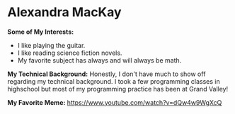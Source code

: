 # Alexandra MacKay
**Some of My Interests:**
* I like playing the guitar.
* I like reading science fiction novels.
* My favorite subject has always and will always be math.

**My Technical Background:**
Honestly, I don't have much to show off regarding my technical background.
I took a few programming classes in highschool but most of my programming practice has been at Grand Valley!

**My Favorite Meme:**
https://www.youtube.com/watch?v=dQw4w9WgXcQ
